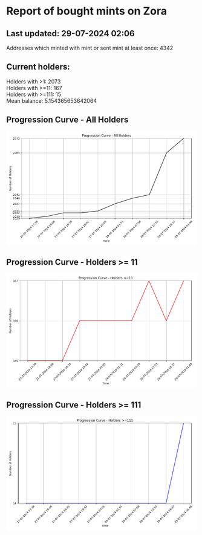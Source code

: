 # Report of bought mints on Zora
## Last updated: 29-07-2024 02:06
Addresses which minted with mint or sent mint at least once: 4342

## Current holders:
Holders with >1: 2073  
Holders with >=11: 167  
Holders with >=111: 15  
Mean balance: 5.154365653642064  

## Progression Curve - All Holders
![addresses with >= 1 mint](progression_curve_all.png)
## Progression Curve - Holders >= 11
![addresses with >= 11 mints](progression_curve_gt_11.png)
## Progression Curve - Holders >= 111
![addresses with >= 111 mints](progression_curve_gt_111.png)
